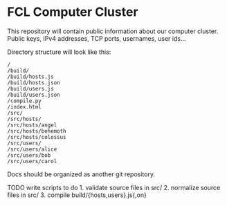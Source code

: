 # FCL Computer Cluster

This repository will contain public information about our computer cluster.
Public keys, IPv4 addresses, TCP ports, usernames, user ids...

Directory structure will look like this:

    /
    /build/
    /build/hosts.js
    /build/hosts.json
    /build/users.js
    /build/users.json
    /compile.py
    /index.html
    /src/
    /src/hosts/
    /src/hosts/angel
    /src/hosts/behemoth
    /src/hosts/colossus
    /src/users/
    /src/users/alice
    /src/users/bob
    /src/users/carol

Docs should be organized as another git repository.


TODO
    write scripts to do
        1. validate source files in src/
        2. normalize source files in src/
        3. compile build/{hosts,users}.js{,on}
